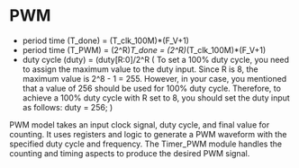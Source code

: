 # PWM
* period time (T_done) = (T_clk_100M)*(F_V+1)
* period time (T_PWM) = (2^R)*T_done = (2^R)*(T_clk_100M)*(F_V+1)
* duty cycle (duty) = (duty[R:0]/2^R ( To set a 100% duty cycle, you need to assign the maximum value to the duty input.
 Since R is 8, the maximum value is 2^8 - 1 = 255. However, in your case, you mentioned that a value of 256 should be used for 100% duty cycle.
Therefore, to achieve a 100% duty cycle with R set to 8, you should set the duty input as follows: duty = 256; )

PWM model takes an input clock signal, duty cycle, and final value for counting.
It uses registers and logic to generate a PWM waveform with the specified duty cycle and frequency.
The Timer_PWM module handles the counting and timing aspects to produce the desired PWM signal.
